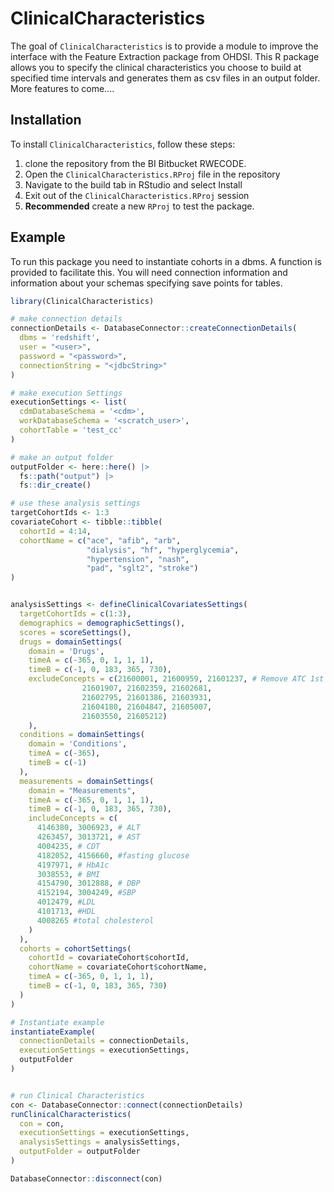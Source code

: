 
# ClinicalCharacteristics

<!-- badges: start -->
<!-- badges: end -->

The goal of `ClinicalCharacteristics` is to provide a module to improve the interface with the Feature Extraction package from OHDSI. This R package allows you to specify the clinical characteristics you choose to build at specified time intervals and generates them as csv files in an output folder. More features to come....

## Installation

To install `ClinicalCharacteristics`, follow these steps:

1) clone the repository from the BI Bitbucket RWECODE.
2) Open the `ClinicalCharacteristics.RProj` file in the repository
3) Navigate to the build tab in RStudio and select Install
4) Exit out of the `ClinicalCharacteristics.RProj` session
5) **Recommended** create a new `RProj` to test the package.

## Example

To run this package you need to instantiate cohorts in a dbms. A function is provided to facilitate this. 
You will need connection information and information about your schemas specifying save points for tables.


``` r
library(ClinicalCharacteristics)

# make connection details
connectionDetails <- DatabaseConnector::createConnectionDetails(
  dbms = 'redshift',
  user = "<user>",
  password = "<password>",
  connectionString = "<jdbcString>"
)

# make execution Settings
executionSettings <- list(
  cdmDatabaseSchema = '<cdm>',
  workDatabaseSchema = '<scratch_user>',
  cohortTable = 'test_cc'
)

# make an output folder
outputFolder <- here::here() |>
  fs::path("output") |>
  fs::dir_create()

# use these analysis settings
targetCohortIds <- 1:3
covariateCohort <- tibble::tibble(
  cohortId = 4:14,
  cohortName = c("ace", "afib", "arb",
                 "dialysis", "hf", "hyperglycemia",
                 "hypertension", "nash",
                 "pad", "sglt2", "stroke")
)


analysisSettings <- defineClinicalCovariatesSettings(
  targetCohortIds = c(1:3),
  demographics = demographicSettings(),
  scores = scoreSettings(),
  drugs = domainSettings(
    domain = 'Drugs',
    timeA = c(-365, 0, 1, 1, 1),
    timeB = c(-1, 0, 183, 365, 730),
    excludeConcepts = c(21600001, 21600959, 21601237, # Remove ATC 1st class
                21601907, 21602359, 21602681,
                21602795, 21601386, 21603931,
                21604180, 21604847, 21605007,
                21603550, 21605212)
    ),
  conditions = domainSettings(
    domain = 'Conditions',
    timeA = c(-365),
    timeB = c(-1)
  ),
  measurements = domainSettings(
    domain = "Measurements",
    timeA = c(-365, 0, 1, 1, 1),
    timeB = c(-1, 0, 183, 365, 730),
    includeConcepts = c(
      4146380, 3006923, # ALT
      4263457, 3013721, # AST
      4004235, # CDT
      4182052, 4156660, #fasting glucose
      4197971, # HbA1c
      3038553, # BMI
      4154790, 3012888, # DBP
      4152194, 3004249, #SBP
      4012479, #LDL
      4101713, #HDL
      4008265 #total cholesterol
    )
  ),
  cohorts = cohortSettings(
    cohortId = covariateCohort$cohortId,
    cohortName = covariateCohort$cohortName,
    timeA = c(-365, 0, 1, 1, 1),
    timeB = c(-1, 0, 183, 365, 730)
  )
)

# Instantiate example
instantiateExample(
  connectionDetails = connectionDetails,
  executionSettings = executionSettings,
  outputFolder
)


# run Clinical Characteristics
con <- DatabaseConnector::connect(connectionDetails)
runClinicalCharacteristics(
  con = con,
  executionSettings = executionSettings,
  analysisSettings = analysisSettings,
  outputFolder = outputFolder
)

DatabaseConnector::disconnect(con)


```

